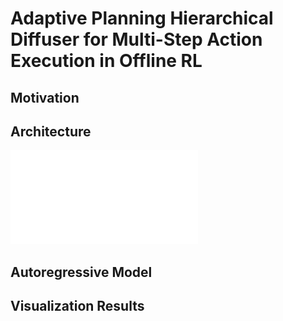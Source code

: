 # Adaptive Planning Hierarchical Diffuser for Multi-Step Action Execution in Offline RL

## Motivation

## Architecture
![模型结构](./figures/APHD.pdf)

## Autoregressive Model

## Visualization Results
